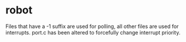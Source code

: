 # robot
Files that have a -1 suffix are used for polling, all other files are used for interrupts.
port.c has been altered to forcefully change interrupt priority.
